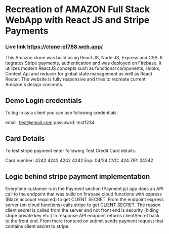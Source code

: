 # Recreation of AMAZON Full Stack WebApp with React JS and Stripe Payments

### Live link https://clone-ef788.web.app/

This Amazon clone was build using React JS, Node JS, Express and CSS. It itegrates Stripe payments, authentication and was deployed on Firebase. It utilizes modern ReactJS concepts such as functional components, Hooks, Context Api and reducer for global state management as well as React Router. The website is fully responsive and tries to recreate current Amazon's design concepts.

## Demo Login credentials

To log in as a client you can use following credentials:

email: test@email.com
passowrd: test1234

## Card Details

To test stripe payment enter following Test Credit Card details:

Card number: 4242 4242 4242 4242
Exp: 04/24
CVC: 424
ZIP: 24242

## Logic behind stripe payment implementation

Everytime customer is in the Payment section (Payment.js) app does an API call to the endpoint that was build on firebase cloud functions with express (Blaze account required) to get CLIENT SECRET. From the endpoint express server (on cloud functions) calls stripe to get CLIENT SECRET.
The reason client secret is called from the server and not front end is security (hiding stripe private key etc.)
In response API endpoint returns clientSecret back to the front end. From there frontend on submit sends payment request that contains client secret to stripe.
